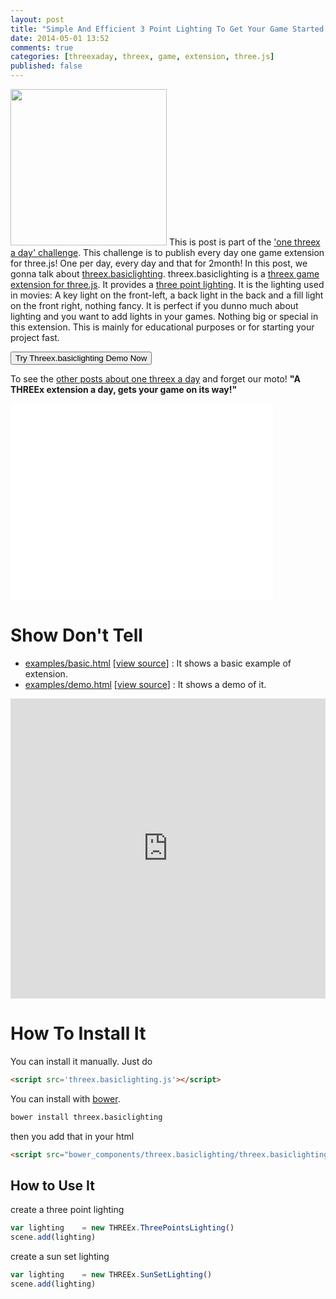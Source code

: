 ```yaml
---
layout: post
title: "Simple And Efficient 3 Point Lighting To Get Your Game Started With Threex.basiclighting Game Extension For Three.js"
date: 2014-05-01 13:52
comments: true
categories: [threexaday, threex, game, extension, three.js]
published: false
---
```


<a href='http://jeromeetienne.github.io/threex.basiclighting/examples/demo.html' target='_blank'><img class="right" src="https://raw.githubusercontent.com/jeromeetienne/threex.basiclighting/master/examples/images/screenshot-threex-basiclighting-512x512.jpg" width="250" height="250"></a>
This is post is part of the ['one threex a day' challenge](/blog/categories/threexaday/). 
This challenge is to publish every day one game extension for three.js!
One per day, every day and that for 2month!
In this post, we gonna talk about 
[threex.basiclighting](http://www.threejsgames.com/extensions/#threex.basiclighting).
threex.basiclighting is a [threex game extension for three.js](http://www.threejsgames.com/extensions/). It provides 
a [three point lighting](http://en.wikipedia.org/wiki/Three-point_lighting). 
It is the lighting used in movies:
A key light on the front-left, a back light in the back and a fill light on the front right, nothing fancy.
It is perfect if you dunno much about lighting and you want to add lights in your games.
Nothing big or special in this extension.
This is mainly for educational purposes or for starting your project fast.

<a href='http://jeromeetienne.github.io/threex.basiclighting/examples/demo.html' target='_blank'><input type="button" value='Try Threex.basiclighting Demo Now' /></a>

To see the [other posts about one threex a day](/blog/categories/threexaday/) and forget our moto!
**"A THREEx extension a day, gets your game on its way!"**

<!-- more -->

<iframe width="420" height="315" src="//www.youtube.com/embed/eZkl-r-UOsg" frameborder="0" allowfullscreen></iframe>



Show Don't Tell
===============
* [examples/basic.html](http://jeromeetienne.github.io/threex.basiclighting/examples/basic.html)
\[[view source](https://github.com/jeromeetienne/threex.basiclighting/blob/master/examples/basic.html)\] :
It shows a basic example of extension.
* [examples/demo.html](http://jeromeetienne.github.io/threex.basiclighting/examples/demo.html)
\[[view source](https://github.com/jeromeetienne/threex.basiclighting/blob/master/examples/demo.html)\] :
It shows a demo of it.

<iframe width="100%" height="480" src="http://jeromeetienne.github.io/threex.basiclighting/examples/demo.html" frameborder="0" allowfullscreen></iframe>

How To Install It
=================

You can install it manually. Just do 

```html
<script src='threex.basiclighting.js'></script>
```

You can install with [bower](http://bower.io/).

```bash
bower install threex.basiclighting
```

then you add that in your html

```html
<script src="bower_components/threex.basiclighting/threex.basiclighting.js"></script>
```

## How to Use It

create a three point lighting

```javascript
var lighting    = new THREEx.ThreePointsLighting()
scene.add(lighting)
```

create a sun set lighting

```javascript
var lighting    = new THREEx.SunSetLighting()
scene.add(lighting)
```
